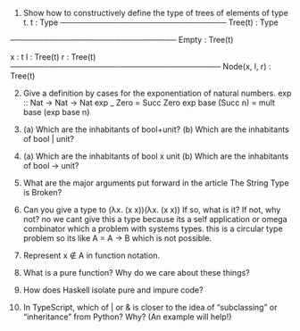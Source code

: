 1. Show how to constructively define the type of trees of elements of type t.
t : Type
────────────────────────────── 
Tree(t) : Type

────────────────────────────── 
Empty : Tree(t)

x : t    l : Tree(t)    r : Tree(t)
────────────────────────────────────── 
Node(x, l, r) : Tree(t)

2. Give a definition by cases for the exponentiation of natural numbers.
exp :: Nat -> Nat -> Nat
exp _ Zero = Succ Zero
exp base (Succ n) = mult base (exp base n)

3. (a) Which are the inhabitants of bool+unit? (b) Which are the inhabitants of bool | unit?

4. (a) Which are the inhabitants of bool x unit (b) Which are the inhabitants of bool -> unit?

5. What are the major arguments put forward in the article The String Type is Broken?

6. Can you give a type to (λx. (x x))(λx. (x x)) If so, what is it? If not, why not?
no we cant give this a type because its a self application or omega combinator which a problem with systems types. this is a circular type problem so its like A = A -> B which is not possible.
7. Represent x ∉ A in function notation.

8. What is a pure function? Why do we care about these things?

9. How does Haskell isolate pure and impure code?

10. In TypeScript, which of | or & is closer to the idea of “subclassing” or “inheritance” from Python? Why? (An example will help!)
